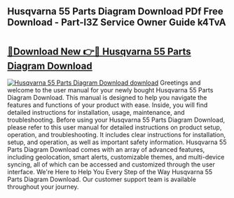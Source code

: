 ## Husqvarna 55 Parts Diagram Download PDf Free Download - Part-l3Z Service Owner Guide k4TvA

# <h2><a href="http://dfmo3jj.blite.top/?on=Husqvarna+55+Parts+Diagram+Download">🔗Download New 👉🔴 Husqvarna 55 Parts Diagram Download</a></h2>

[![Husqvarna 55 Parts Diagram Download download](https://i.imgur.com/lujVjoI.png)](http://dfmo3jj.blite.top/?on=Husqvarna+55+Parts+Diagram+Download)
Greetings and welcome to the user manual for your newly bought Husqvarna 55 Parts Diagram Download. This manual is designed to help you navigate the features and functions of your product with ease. Inside, you will find detailed instructions for installation, usage, maintenance, and troubleshooting. Before using your Husqvarna 55 Parts Diagram Download, please refer to this user manual for detailed instructions on product setup, operation, and troubleshooting. It includes clear instructions for installation, setup, and operation, as well as important safety information. Husqvarna 55 Parts Diagram Download comes with an array of advanced features, including geolocation, smart alerts, customizable themes, and multi-device syncing, all of which can be accessed and customized through the user interface. We're Here to Help You Every Step of the Way Husqvarna 55 Parts Diagram Download. Our customer support team is available throughout your journey.
